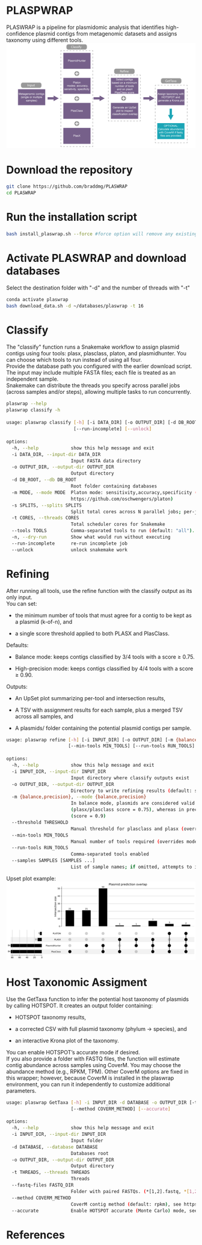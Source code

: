 # PLASPWRAP
PLASWRAP is a pipeline for plasmidomic analysis that identifies high-confidence plasmid contigs from metagenomic datasets and assigns taxonomy using different tools.
![PLASWRAP flow](https://raw.githubusercontent.com/braddmg/images/main/plaswrap_flow.png)

# Download the repository
```bash
git clone https://github.com/braddmg/PLASWRAP
cd PLASWRAP
```
# Run the installation script

```bash
bash install_plaswrap.sh --force #force option will remove any existing environments named anvio-8, plasx, platon, plasclass, and hotspot, and create new ones
```
# Activate PLASWRAP and download databases
Select the destination folder with "-d" and the number of threads with "-t"
```bash
conda activate plaswrap
bash download_data.sh -d ~/databases/plaswrap -t 16
```
# Classify 
The "classify" function runs a Snakemake workflow to assign plasmid contigs using four tools: plasx, plasclass, platon, and plasmidhunter. You can choose which tools to run instead of using all four. <br/> Provide the database path you configured with the earlier download script. The input may include multiple FASTA files; each file is treated as an independent sample. <br/>
Snakemake can distribute the threads you specify across parallel jobs (across samples and/or steps), allowing multiple tasks to run concurrently.
```bash
plaswrap --help
plaswrap classify -h

usage: plaswrap classify [-h] [-i DATA_DIR] [-o OUTPUT_DIR] [-d DB_ROOT] [-m MODE] [-s SPLITS] [-t CORES] [--tools TOOLS] [-n]
                         [--run-incomplete] [--unlock]

options:
  -h, --help            show this help message and exit
  -i DATA_DIR, --input-dir DATA_DIR
                        Input FASTA data directory
  -o OUTPUT_DIR, --output-dir OUTPUT_DIR
                        Output directory
  -d DB_ROOT, --db DB_ROOT
                        Root folder containing databases
  -m MODE, --mode MODE  Platon mode: sensitivity,accuracy,specificity (default: accuracy, see
                        https://github.com/oschwengers/platon)
  -s SPLITS, --splits SPLITS
                        Split total cores across N parallel jobs; per-job threads= cores/splits
  -t CORES, --threads CORES
                        Total scheduler cores for Snakemake
  --tools TOOLS         Comma-separated tools to run (default: "all"). Options: plasx, platon, plasmidhunter, plasclass
  -n, --dry-run         Show what would run without executing
  --run-incomplete      re-run incomplete job
  --unlock              unlock snakemake work

```

# Refining

After running all tools, use the refine function with the classify output as its only input.<br/>
You can set:<br/>

- the minimum number of tools that must agree for a contig to be kept as a plasmid (k-of-n), and<br/>

- a single score threshold applied to both PLASX and PlasClass.<br/>

Defaults:<br/>

- Balance mode: keeps contigs classified by 3/4 tools with a score ≥ 0.75.<br/>

- High-precision mode: keeps contigs classified by 4/4 tools with a score ≥ 0.90.<br/>

Outputs:<br/>

- An UpSet plot summarizing per-tool and intersection results,<br/>

- A TSV with assignment results for each sample, plus a merged TSV across all samples, and<br/>

- A plasmids/ folder containing the potential plasmid contigs per sample.<br/>

```bash
usage: plaswrap refine [-h] [-i INPUT_DIR] [-o OUTPUT_DIR] [-m {balance,precision}] [--threshold THRESHOLD]
                       [--min-tools MIN_TOOLS] [--run-tools RUN_TOOLS] [--samples SAMPLES [SAMPLES ...]]

options:
  -h, --help            show this help message and exit
  -i INPUT_DIR, --input-dir INPUT_DIR
                        Input directory where classify outputs exist
  -o OUTPUT_DIR, --output-dir OUTPUT_DIR
                        Directory to write refining results (default: same as --input-dir)
  -m {balance,precision}, --mode {balance,precision}
                        In balance mode, plasmids are considered valid if identified by at least 3 out of 4 tools
                        (plasx/plasclass score = 0.75), whereas in precision mode, plasmids must be identified by all 4 tools
                        (score = 0.9)
  --threshold THRESHOLD
                        Manual threshold for plasclass and plasx (overrides mode selection)
  --min-tools MIN_TOOLS
                        Manual number of tools required (overrides mode selection)
  --run-tools RUN_TOOLS
                        Comma-separated tools enabled
  --samples SAMPLES [SAMPLES ...]
                        List of sample names; if omitted, attempts to infer from <outdir>/anvio/*.fa
```
Upset plot example:
![Upset plot](https://raw.githubusercontent.com/braddmg/images/main/venn_plasmids_upset.png)
# Host Taxonomic Assigment
Use the GetTaxa function to infer the potential host taxonomy of plasmids by calling HOTSPOT. It creates an output folder containing:<br/>

- HOTSPOT taxonomy results, <br/>

- a corrected CSV with full plasmid taxonomy (phylum → species), and <br/>

- an interactive Krona plot of the taxonomy. <br/>

You can enable HOTSPOT’s accurate mode if desired. <br/>
If you also provide a folder with FASTQ files, the function will estimate contig abundance across samples using CoverM. You may choose the abundance method (e.g., RPKM, TPM). Other CoverM options are fixed in this wrapper; however, because CoverM is installed in the plaswrap environment, you can run it independently to customize additional parameters.

```bash
usage: plaswrap GetTaxa [-h] -i INPUT_DIR -d DATABASE -o OUTPUT_DIR [-t THREADS] [--fastq-files FASTQ_DIR]
                        [--method COVERM_METHOD] [--accurate]

options:
  -h, --help            show this help message and exit
  -i INPUT_DIR, --input-dir INPUT_DIR
                        Input folder
  -d DATABASE, --database DATABASE
                        Databases root
  -o OUTPUT_DIR, --output-dir OUTPUT_DIR
                        Output directory
  -t THREADS, --threads THREADS
                        Threads
  --fastq-files FASTQ_DIR
                        Folder with paired FASTQs. (*[1,2].fastq, *[1,2].fastq.gz, *[1,2].fq or *[1,2].fq.gz
  --method COVERM_METHOD
                        CoverM contig method (default: rpkm), see https://wwood.github.io/CoverM/coverm-contig.html
  --accurate            Enable HOTSPOT accurate (Monte Carlo) mode, see https://github.com/Orin-beep/HOTSPOT

```
# References
